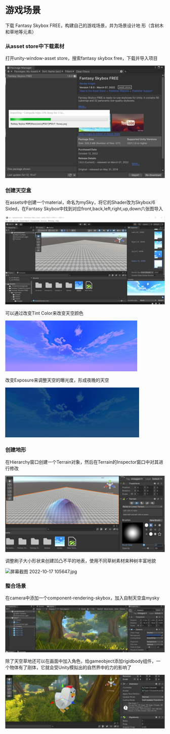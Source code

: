 # 游戏场景

下载 Fantasy Skybox FREE，构建自己的游戏场景，并为场景设计地
形（含树木和草地等元素）

### 从asset store中下载素材

打开unity-window-asset store，搜索fantasy skybox free，下载并导入项目

![1.jpg](img/1.jpg)

### 创建天空盒

在assets中创建一个material，命名为mySky，将它的Shader改为Skybox/6 Sided，在Fantasy Skybox中找到对应front,back,left,right,up,down六张图导入

![222.jpg](img/222.jpg)

可以通过改变Tint Color来改变天空颜色

![tin.jpg](img/tin.jpg)

改变Exposure来调整天空的曝光度，形成夜晚的天空

![expo.jpg](img/expo.jpg)

### 创建地形

在Hierarchy窗口创建一个Terrain对象，然后在Terrain的Inspector窗口中对其进行修改

![44.jpg](img/44.jpg)

调整刷子大小形状来创建凹凸不平的地表，使用不同草树素材来种树丰富地貌

![屏幕截图 2022-10-17 105647.jpg](img/%25E5%25B1%258F%25E5%25B9%2595%25E6%2588%25AA%25E5%259B%25BE_2022-10-17_105647.jpg)

### 整合场景

在camera中添加一个component-rendering-skybox，加入自制天空盒mysky

![8.jpg](img/8.jpg)

除了天空草地还可以在画面中加入角色，给gameobject添加rigidbody组件，一个物体有了刚体，它就会受Unity模拟出的自然界中的力的影响了

![chic.jpg](img/chic.jpg)
